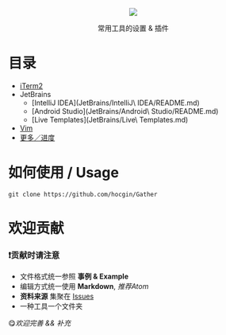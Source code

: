 <p align="center">
    <img src="http://7xs6lq.com1.z0.glb.clouddn.com/0E881D54-E233-4AC0-8F4D-E4E015A732F2.png"/>
    <p align="center">常用工具的设置 &amp; 插件</p>
</p>

# 目录
- [iTerm2](iTerm2/README.md)
- JetBrains
  - [IntelliJ IDEA](JetBrains/IntelliJ\ IDEA/README.md)
  - [Android Studio](JetBrains/Android\ Studio/README.md)
  - [Live Templates](JetBrains/Live\ Templates.md)
- [Vim](Vim/README.md)
- [更多／进度](https://github.com/hocgin/Gather/issues)

# 如何使用 / Usage
```shell
git clone https://github.com/hocgin/Gather
```

# 欢迎贡献

### :exclamation:贡献时请注意
* 文件格式统一参照 **事例 & Example**
* 编辑方式统一使用 **Markdown**, *推荐Atom*
* **资料来源** 集聚在 [Issues](https://github.com/hocgin/Gather/issues)
* 一种工具一个文件夹

:yum:*欢迎完善 && 补充*